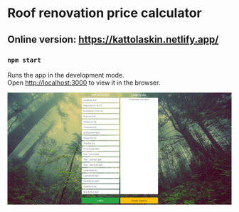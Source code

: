 # Roof renovation price calculator

## Online version: https://kattolaskin.netlify.app/

### `npm start`

Runs the app in the development mode.\
Open [http://localhost:3000](http://localhost:3000) to view it in the browser.

![Menu image](https://raw.githubusercontent.com/Pyromatrix/roof-calculator/master/src/images/sample_photo.jpg?raw=true "Optional title")
